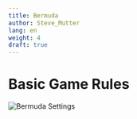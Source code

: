 ```yaml
---
title: Bermuda
author: Steve_Mutter
lang: en
weight: 4
draft: true
---
```


# Basic Game Rules



![Bermuda Settings](/game-settings/images/bermuda.png)

